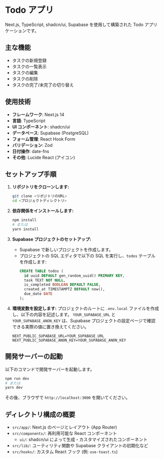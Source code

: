 # Todo アプリ

Next.js, TypeScript, shadcn/ui, Supabase を使用して構築された Todo アプリケーションです。

## 主な機能

- タスクの新規登録
- タスクの一覧表示
- タスクの編集
- タスクの削除
- タスクの完了/未完了の切り替え

## 使用技術

- **フレームワーク**: Next.js 14
- **言語**: TypeScript
- **UI コンポーネント**: shadcn/ui
- **データベース**: Supabase (PostgreSQL)
- **フォーム管理**: React Hook Form
- **バリデーション**: Zod
- **日付操作**: date-fns
- **その他**: Lucide React (アイコン)

## セットアップ手順

1.  **リポジトリをクローンします:**

    ```bash
    git clone <リポジトリのURL>
    cd <プロジェクトディレクトリ>
    ```

2.  **依存関係をインストールします:**

    ```bash
    npm install
    # または
    yarn install
    ```

3.  **Supabase プロジェクトのセットアップ:**

    - Supabase で新しいプロジェクトを作成します。
    - プロジェクトの SQL エディタで以下の SQL を実行し、`todos` テーブルを作成します:
      ```sql
      CREATE TABLE todos (
        id uuid DEFAULT gen_random_uuid() PRIMARY KEY,
        task TEXT NOT NULL,
        is_completed BOOLEAN DEFAULT FALSE,
        created_at TIMESTAMPTZ DEFAULT now(),
        due_date DATE
      );
      ```

4.  **環境変数を設定します:**
    プロジェクトのルートに `.env.local` ファイルを作成し、以下の内容を記述します。
    `YOUR_SUPABASE_URL` と `YOUR_SUPABASE_ANON_KEY` は、Supabase プロジェクトの設定ページで確認できる実際の値に置き換えてください。

    ```env
    NEXT_PUBLIC_SUPABASE_URL=YOUR_SUPABASE_URL
    NEXT_PUBLIC_SUPABASE_ANON_KEY=YOUR_SUPABASE_ANON_KEY
    ```

## 開発サーバーの起動

以下のコマンドで開発サーバーを起動します。

```bash
npm run dev
# または
yarn dev
```

その後、ブラウザで `http://localhost:3000` を開いてください。

## ディレクトリ構成の概要

- `src/app/`: Next.js のページとレイアウト (App Router)
- `src/components/`: 再利用可能な React コンポーネント
  - `ui/`: shadcn/ui によって生成・カスタマイズされたコンポーネント
- `src/lib/`: ユーティリティ関数や Supabase クライアントの初期化など
- `src/hooks/`: カスタム React フック (例: `use-toast.ts`)
